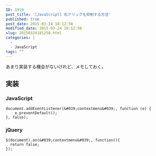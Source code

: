 ```yaml
---
ID: 1919
post_title: '[JavaScript] 右クリックを抑制する方法'
published: true
post_date: 2015-03-24 18:12:50
modified_date: 2015-03-24 18:12:50
slug: 20150324181250.html
categories: |
  -
  - JavaScript
tags: ""
---
```

あまり実装する機会がないけれど、メモしておく。
<!--more-->

## 実装
### JavaScript

```language-javascript
document.addEventListener(&#039;contextmenu&#039;, function (e) {
    e.preventDefault();
}, false);
```

### jQuery

```language-javascript
$(document).on(&#039;contextmenu&#039;, function(){
  return false;
});
```
